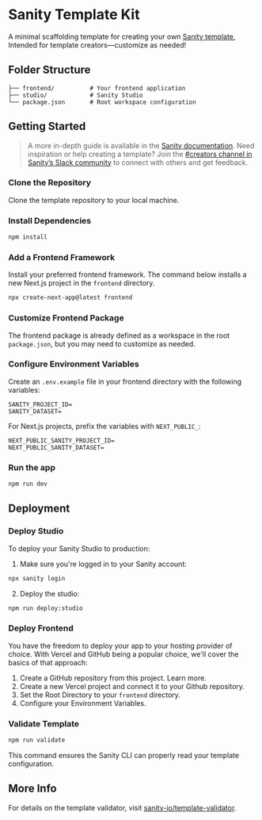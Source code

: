# Sanity Template Kit

A minimal scaffolding template for creating your own [Sanity template](https://www.sanity.io/docs/create-your-own-sanity-template), Intended for template creators—customize as needed!

## Folder Structure

```plaintext
├── frontend/          # Your frontend application
├── studio/            # Sanity Studio
└── package.json       # Root workspace configuration
```

## Getting Started

> A more in-depth guide is available in the [Sanity documentation](https://www.sanity.io/docs).
> Need inspiration or help creating a template? Join the [#creators channel in Sanity’s Slack community](https://slack.sanity.io) to connect with others and get feedback.

### Clone the Repository
Clone the template repository to your local machine.

### Install Dependencies

```bash
npm install
```

### Add a Frontend Framework
Install your preferred frontend framework. The command below installs a new Next.js project in the `frontend` directory.

```bash
npx create-next-app@latest frontend
```

### Customize Frontend Package
The frontend package is already defined as a workspace in the root `package.json`, but you may need to customize as needed.

### Configure Environment Variables
Create an `.env.example` file in your frontend directory with the following variables:

```dotenv
SANITY_PROJECT_ID=
SANITY_DATASET=
```

For Next.js projects, prefix the variables with `NEXT_PUBLIC_`:

```dotenv
NEXT_PUBLIC_SANITY_PROJECT_ID=
NEXT_PUBLIC_SANITY_DATASET=
```
### Run the app

```bash
npm run dev
```

## Deployment

### Deploy Studio

To deploy your Sanity Studio to production:

1. Make sure you're logged in to your Sanity account:
```bash
npx sanity login
```

2. Deploy the studio:
```bash
npm run deploy:studio
```

### Deploy Frontend

You have the freedom to deploy your app to your hosting provider of choice. With Vercel and GitHub being a popular choice, we'll cover the basics of that approach:

1. Create a GitHub repository from this project. Learn more.
2. Create a new Vercel project and connect it to your Github repository.
3. Set the Root Directory to your `frontend` directory.
4. Configure your Environment Variables.

### Validate Template

```bash
npm run validate
```

This command ensures the Sanity CLI can properly read your template configuration.

## More Info

For details on the template validator, visit [sanity-io/template-validator](https://github.com/sanity-io/template-validator).
